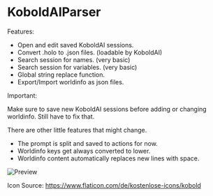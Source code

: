 # KoboldAIParser

Features: 

* Open and edit saved KoboldAI sessions. 
* Convert .holo to .json files. (loadable by KoboldAI)
* Search session for names. (very basic)
* Search session for variables. (very basic)
* Global string replace function.
* Export/Import worldinfo as json files.

Important:

Make sure to save new KoboldAI sessions before adding or changing worldinfo.
Still have to fix that.

There are other little features that might change.
* The prompt is split and saved to actions for now.
* Worldinfo keys get always converted to lower.
* Worldinfo content automatically replaces new lines with space.

![Preview](https://i.imgur.com/omh1ZJL.png)

Icon Source:
https://www.flaticon.com/de/kostenlose-icons/kobold
